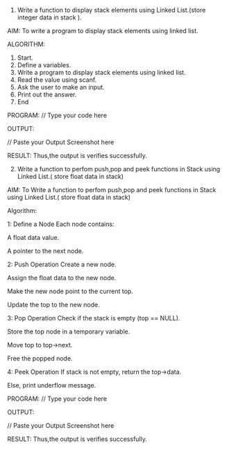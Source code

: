 1. Write a function to display stack elements using Linked List.(store integer data in stack ).

AIM:
To write a program to display stack elements using linked list.

ALGORITHM:
1.	Start.
2.	Define a variables.
3.	Write a program to display stack elements using linked list.
4.	Read the value using scanf.
5.	Ask the user to make an input.
6.	Print out the answer.
7.	End

PROGRAM:
// Type your code here

OUTPUT:

// Paste your Output Screenshot here

RESULT:
Thus,the output is verifies successfully.


2. Write a function to perfom push,pop and peek functions in Stack using Linked List.( store float data in stack)

AIM:
To Write a function to perfom push,pop and peek functions in Stack using Linked List.( store float data in stack)

Algorithm:

1: Define a Node
Each node contains:

A float data value.

A pointer to the next node.

2: Push Operation
Create a new node.

Assign the float data to the new node.

Make the new node point to the current top.

Update the top to the new node.

3: Pop Operation
Check if the stack is empty (top == NULL).

Store the top node in a temporary variable.

Move top to top->next.

Free the popped node.

4: Peek Operation
If stack is not empty, return the top->data.

Else, print underflow message.

PROGRAM:
// Type your code here

OUTPUT:

// Paste your Output Screenshot here

RESULT:
Thus,the output is verifies successfully.
 
